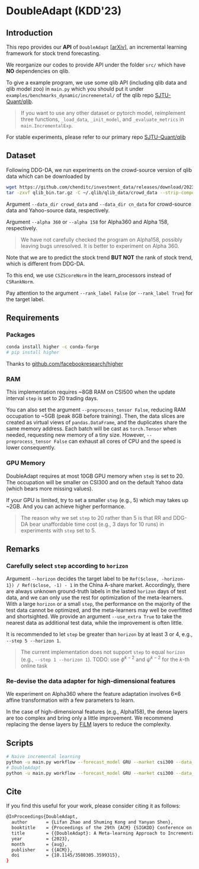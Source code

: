 # DoubleAdapt (KDD'23)
## Introduction
This repo provides our **API** of `DoubleAdapt` [[arXiv](https://arxiv.org/abs/2306.09862)], an incremental learning framework for stock trend forecasting.

We reorganize our codes to provide API under the folder `src/` which have **NO** dependencies on qlib.

To give a example program, we use some qlib API (including qlib data and qlib model zoo) in `main.py` 
which you should put it under `examples/benchmarks_dynamic/incremenetal/` of the qlib repo [SJTU-Quant/qlib](https://github.com/SJTU-Quant/qlib/tree/main/examples/benchmarks_dynamic/incremental).

> If you want to use any other dataset or pytorch model, 
> reimplement three functions, `_load_data`, `_init_model`, and `_evaluate_metrics` in `main.IncrementalExp`. 

For stable experiments, please refer to our primary repo [SJTU-Quant/qlib](https://github.com/SJTU-Quant/qlib/tree/main/examples/benchmarks_dynamic/incremental) 

## Dataset
Following DDG-DA, we run experiments on the crowd-source version of qlib data which can be downloaded by
```bash
wget https://github.com/chenditc/investment_data/releases/download/2023-06-01/qlib_bin.tar.gz
tar -zxvf qlib_bin.tar.gz -C ~/.qlib/qlib_data/crowd_data --strip-components=2
```
Argument `--data_dir crowd_data` and `--data_dir cn_data` for crowd-source data and Yahoo-source data, respectively.

Argument `--alpha 360` or `--alpha 158` for Alpha360 and Alpha 158, respectively. 
> We have not carefully checked the program on Alpha158, possibly leaving bugs unresolved. 
> It is better to experiment on Alpha 360.
 
Note that we are to predict the stock trend **BUT NOT** the rank of stock trend, which is different from DDG-DA.

To this end, we use `CSZScoreNorm` in the learn_processors instead of `CSRankNorm`.

Pay attention to the argument `--rank_label False` (or `--rank_label True`) for the target label.

## Requirements

### Packages
```bash
conda install higher -c conda-forge
# pip install higher
```
Thanks to [github.com/facebookresearch/higher](https://github.com/facebookresearch/higher)

### RAM

This implementation requires ~8GB RAM on CSI500 when the update interval `step` is set to 20 trading days.

You can also set the argument `--preprocess_tensor False`, reducing RAM occupation to ~5GB (peak 8GB before training). 
Then, the data slices are created as virtual views of `pandas.DataFrame`, and the duplicates share the same memory address. 
Each batch will be cast as `torch.Tensor` when needed, requesting new memory of a tiny size.
However, `--preprocess_tensor False` can exhaust all cores of CPU and the speed is lower consequently.

### GPU Memory
DoubleAdapt requires at most 10GB GPU memory when `step` is set to 20. 
The occupation will be smaller on CSI300 and on the default Yahoo data (which bears more missing values).

If your GPU is limited, try to set a smaller `step` (e.g., 5) which may takes up ~2GB. And you can achieve higher performance.

> The reason why we set `step` to 20 rather than 5 is that 
RR and DDG-DA bear unaffordable time cost (e.g., 3 days for 10 runs) in experiments with `step` set to 5.   

## Remarks
### Carefully select `step` according to `horizon`
Argument `--horizon` decides the target label to be `Ref($close, -horizon-1}) / Ref($close, -1) - 1` in the China A-share market. 
Accordingly, there are always unknown ground-truth labels in the lasted `horizon` days of test data, and we can only use the rest for optimization of the meta-learners.
With a large `horizon` or a small `step`, the performance on the majority of the test data cannot be optimized, 
and the meta-learners may well be overfitted and shortsighted.
We provide an argument `--use_extra True` to take the nearest data as additional test data, while the improvement is often little.

It is recommended to let `step` be greater than `horizon` by at least 3 or 4, e.g., `--step 5 --horizon 1`.

> The current implementation does not support `step` to equal `horizon` (e.g., `--step 1 --horizon 1`).
> TODO: use $\phi^{k-2}$ and $\psi^{k-2}$ for the $k$-th online task

### Re-devise the data adapter for high-dimensional features
We experiment on Alpha360 where the feature adaptation involves 6$\times$6 affine transformation with a few parameters to learn.

In the case of high-dimensional features (e.g., Alpha158), the dense layers are too complex and bring only a little improvement. 
We recommend replacing the dense layers by [FiLM](https://arxiv.org/pdf/1709.07871.pdf) layers to reduce the complexity.

## Scripts
```bash
# Naive incremental learning
python -u main.py workflow --forecast_model GRU --market csi300 --data_dir crowd_data --rank_label False --naive True
# DoubleAdapt
python -u main.py workflow --forecast_model GRU --market csi300 --data_dir crowd_data --rank_label False -num_head 8 --tau 10
```
## Cite
If you find this useful for your work, please consider citing it as follows:
```bash
@InProceedings{DoubleAdapt,
  author       = {Lifan Zhao and Shuming Kong and Yanyan Shen},
  booktitle    = {Proceedings of the 29th {ACM} {SIGKDD} Conference on Knowledge Discovery and Data Mining},
  title        = {{DoubleAdapt}: A Meta-learning Approach to Incremental Learning for Stock Trend Forecasting},
  year         = {2023},
  month        = {aug},
  publisher    = {{ACM}},
  doi          = {10.1145/3580305.3599315},
}
```